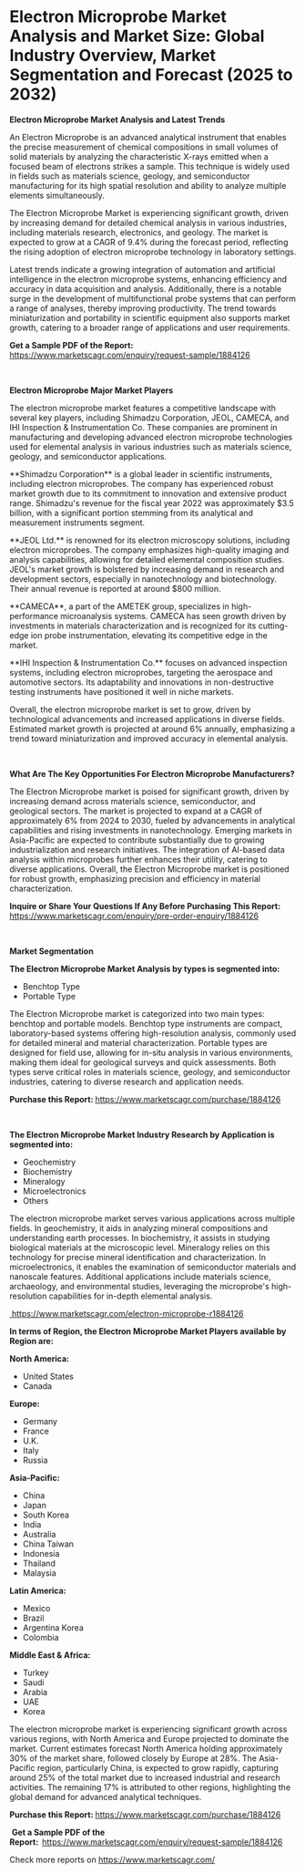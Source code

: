 <p><h1>Electron Microprobe Market Analysis and Market Size: Global Industry Overview, Market Segmentation and Forecast (2025 to 2032)</h1></p><p><strong>Electron Microprobe Market Analysis and Latest Trends</strong></p>
<p><p>An Electron Microprobe is an advanced analytical instrument that enables the precise measurement of chemical compositions in small volumes of solid materials by analyzing the characteristic X-rays emitted when a focused beam of electrons strikes a sample. This technique is widely used in fields such as materials science, geology, and semiconductor manufacturing for its high spatial resolution and ability to analyze multiple elements simultaneously.</p><p>The Electron Microprobe Market is experiencing significant growth, driven by increasing demand for detailed chemical analysis in various industries, including materials research, electronics, and geology. The market is expected to grow at a CAGR of 9.4% during the forecast period, reflecting the rising adoption of electron microprobe technology in laboratory settings. </p><p>Latest trends indicate a growing integration of automation and artificial intelligence in the electron microprobe systems, enhancing efficiency and accuracy in data acquisition and analysis. Additionally, there is a notable surge in the development of multifunctional probe systems that can perform a range of analyses, thereby improving productivity. The trend towards miniaturization and portability in scientific equipment also supports market growth, catering to a broader range of applications and user requirements.</p></p>
<p><strong>Get a Sample PDF of the Report:&nbsp;</strong> <a href="https://www.marketscagr.com/enquiry/request-sample/1884126?utm_campaign=1126&utm_medium=2&utm_source=Github&utm_content=ia&utm_term=20022025&utm_id=electron-microprobe">https://www.marketscagr.com/enquiry/request-sample/1884126</a></p>
<p>&nbsp;</p>
<p><strong>Electron Microprobe Major Market Players</strong></p>
<p><p>The electron microprobe market features a competitive landscape with several key players, including Shimadzu Corporation, JEOL, CAMECA, and IHI Inspection & Instrumentation Co. These companies are prominent in manufacturing and developing advanced electron microprobe technologies used for elemental analysis in various industries such as materials science, geology, and semiconductor applications.</p><p>**Shimadzu Corporation** is a global leader in scientific instruments, including electron microprobes. The company has experienced robust market growth due to its commitment to innovation and extensive product range. Shimadzu's revenue for the fiscal year 2022 was approximately $3.5 billion, with a significant portion stemming from its analytical and measurement instruments segment.</p><p>**JEOL Ltd.** is renowned for its electron microscopy solutions, including electron microprobes. The company emphasizes high-quality imaging and analysis capabilities, allowing for detailed elemental composition studies. JEOL's market growth is bolstered by increasing demand in research and development sectors, especially in nanotechnology and biotechnology. Their annual revenue is reported at around $800 million.</p><p>**CAMECA**, a part of the AMETEK group, specializes in high-performance microanalysis systems. CAMECA has seen growth driven by investments in materials characterization and is recognized for its cutting-edge ion probe instrumentation, elevating its competitive edge in the market. </p><p>**IHI Inspection & Instrumentation Co.** focuses on advanced inspection systems, including electron microprobes, targeting the aerospace and automotive sectors. Its adaptability and innovations in non-destructive testing instruments have positioned it well in niche markets.</p><p>Overall, the electron microprobe market is set to grow, driven by technological advancements and increased applications in diverse fields. Estimated market growth is projected at around 6% annually, emphasizing a trend toward miniaturization and improved accuracy in elemental analysis.</p></p>
<p>&nbsp;</p>
<p><strong>What Are The Key Opportunities For Electron Microprobe Manufacturers?</strong></p>
<p><p>The Electron Microprobe market is poised for significant growth, driven by increasing demand across materials science, semiconductor, and geological sectors. The market is projected to expand at a CAGR of approximately 6% from 2024 to 2030, fueled by advancements in analytical capabilities and rising investments in nanotechnology. Emerging markets in Asia-Pacific are expected to contribute substantially due to growing industrialization and research initiatives. The integration of AI-based data analysis within microprobes further enhances their utility, catering to diverse applications. Overall, the Electron Microprobe market is positioned for robust growth, emphasizing precision and efficiency in material characterization.</p></p>
<p><strong>Inquire or Share Your Questions If Any Before Purchasing This Report:</strong> <a href="https://www.marketscagr.com/enquiry/pre-order-enquiry/1884126?utm_campaign=1126&utm_medium=2&utm_source=Github&utm_content=ia&utm_term=20022025&utm_id=electron-microprobe">https://www.marketscagr.com/enquiry/pre-order-enquiry/1884126</a></p>
<p>&nbsp;</p>
<p><strong>Market Segmentation</strong></p>
<p><strong>The Electron Microprobe Market Analysis by types is segmented into:</strong></p>
<p><ul><li>Benchtop Type</li><li>Portable Type</li></ul></p>
<p><p>The Electron Microprobe market is categorized into two main types: benchtop and portable models. Benchtop type instruments are compact, laboratory-based systems offering high-resolution analysis, commonly used for detailed mineral and material characterization. Portable types are designed for field use, allowing for in-situ analysis in various environments, making them ideal for geological surveys and quick assessments. Both types serve critical roles in materials science, geology, and semiconductor industries, catering to diverse research and application needs.</p></p>
<p><strong>Purchase this Report:&nbsp;</strong><a href="https://www.marketscagr.com/purchase/1884126?utm_campaign=1126&utm_medium=2&utm_source=Github&utm_content=ia&utm_term=20022025&utm_id=electron-microprobe">https://www.marketscagr.com/purchase/1884126</a></p>
<p>&nbsp;</p>
<p><strong>The Electron Microprobe Market Industry Research by Application is segmented into:</strong></p>
<p><ul><li>Geochemistry</li><li>Biochemistry</li><li>Mineralogy</li><li>Microelectronics</li><li>Others</li></ul></p>
<p><p>The electron microprobe market serves various applications across multiple fields. In geochemistry, it aids in analyzing mineral compositions and understanding earth processes. In biochemistry, it assists in studying biological materials at the microscopic level. Mineralogy relies on this technology for precise mineral identification and characterization. In microelectronics, it enables the examination of semiconductor materials and nanoscale features. Additional applications include materials science, archaeology, and environmental studies, leveraging the microprobe's high-resolution capabilities for in-depth elemental analysis.</p></p>
<p><a href="https://www.marketscagr.com/electron-microprobe-r1884126?utm_campaign=1126&utm_medium=2&utm_source=Github&utm_content=ia&utm_term=20022025&utm_id=electron-microprobe">&nbsp;https://www.marketscagr.com/electron-microprobe-r1884126</a></p>
<p><strong>In terms of Region, the Electron Microprobe Market Players available by Region are:</strong></p>
<p>
    <p> <strong> North America: </strong>
        <ul>
            <li>United States</li>
            <li>Canada</li>
        </ul>
        </p> 
    <p> <strong> Europe: </strong>
        <ul>
            <li>Germany</li>
            <li>France</li>
            <li>U.K.</li>
            <li>Italy</li>
            <li>Russia</li>
        </ul>
        </p> 
    <p> <strong> Asia-Pacific: </strong>
        <ul>
            <li>China</li>
            <li>Japan</li>
            <li>South Korea</li>
            <li>India</li>
            <li>Australia</li>
            <li>China Taiwan</li>
            <li>Indonesia</li>
            <li>Thailand</li>
            <li>Malaysia</li>
        </ul>
        </p> 
    <p> <strong> Latin America: </strong>
        <ul>
            <li>Mexico</li>
            <li>Brazil</li>
            <li>Argentina Korea</li>
            <li>Colombia</li>
        </ul>
        </p> 
    <p> <strong> Middle East & Africa: </strong>
        <ul>
            <li>Turkey</li>
            <li>Saudi</li>
            <li>Arabia</li>
            <li>UAE</li>
            <li>Korea</li>
        </ul>
    </p>
    </p>
<p><p>The electron microprobe market is experiencing significant growth across various regions, with North America and Europe projected to dominate the market. Current estimates forecast North America holding approximately 30% of the market share, followed closely by Europe at 28%. The Asia-Pacific region, particularly China, is expected to grow rapidly, capturing around 25% of the total market due to increased industrial and research activities. The remaining 17% is attributed to other regions, highlighting the global demand for advanced analytical techniques.</p></p>
<p><strong>Purchase this Report: </strong><a href="https://www.marketscagr.com/purchase/1884126?utm_campaign=1126&utm_medium=2&utm_source=Github&utm_content=ia&utm_term=20022025&utm_id=electron-microprobe">https://www.marketscagr.com/purchase/1884126</a></p>
<p>&nbsp;<strong>Get a Sample PDF of the Report:&nbsp;&nbsp;</strong><a href="https://www.marketscagr.com/enquiry/request-sample/1884126?utm_campaign=1126&utm_medium=2&utm_source=Github&utm_content=ia&utm_term=20022025&utm_id=electron-microprobe">https://www.marketscagr.com/enquiry/request-sample/1884126</a></p>
<p><strong></strong></p>
<p>Check more reports on <a href="https://www.marketscagr.com/?utm_campaign=1126&utm_medium=2&utm_source=Github&utm_content=ia&utm_term=20022025&utm_id=electron-microprobe">https://www.marketscagr.com/</a></p>